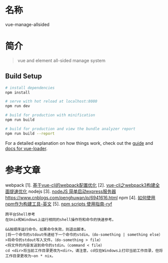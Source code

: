 # 名称
vue-manage-allsided
# 简介
> vue and element all-sided manage system

## Build Setup

``` bash
# install dependencies
npm install

# serve with hot reload at localhost:8080
npm run dev

# build for production with minification
npm run build

# build for production and view the bundle analyzer report
npm run build --report
```

For a detailed explanation on how things work, check out the [guide](http://vuejs-templates.github.io/webpack/) and [docs for vue-loader](http://vuejs.github.io/vue-loader).
# 参考文章
webpack
[1]. [基于vue-cli的webpack配置优化](https://segmentfault.com/a/1190000011721918)
[2]. [vue-cli之webpack3构建全面提速优化](https://www.imooc.com/article/34557)
nodejs
[3]. [nodeJS 简单启动express服务器](https://www.cnblogs.com/xiaoxiaossrs/p/7711634.html)
     https://www.cnblogs.com/penghuwan/p/6941616.html
npm
[4]. [如何使用npm作为构建工具-英文](https://www.keithcirkel.co.uk/how-to-use-npm-as-a-build-tool/)
[5]. [npm scripts 使用指南-ryf](http://www.ruanyifeng.com/blog/2016/10/npm_scripts.html)
```
跨平台Shell参考
在Unix和Windows上运行相同的shell操作符和命令的快速参考。

&&按顺序运行命令。如果命令失败，则退出脚本。
|将一个命令的stdout传递给下一个命令的stdin。（do-something | something else）
>将命令的stdout写入文件。（do-something > file）
<将文件的内容发送到命令的stdin。（command < file）
cd <dir>将当前工作目录更改为<dir>。请注意，cd仅在Windows上打印当前工作目录，但将工作目录更改为~on * nix。
```
